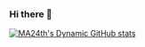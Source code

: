 ### Hi there 👋
[![MA24th's Dynamic GitHub stats](https://github-readme-stats.vercel.app/api?username=MA24th&count_private=true&show_icons=true&theme=white)](https://github.com/anuraghazra/github-readme-stats)
<!--
**MA24th/MA24th** is a ✨ _special_ ✨ repository because its `README.md` (this file) appears on your GitHub profile.

Here are some ideas to get you started:

- 🔭 I’m currently working on ...
- 🌱 I’m currently learning ...
- 👯 I’m looking to collaborate on ...
- 🤔 I’m looking for help with ...
- 💬 Ask me about ...
- 📫 How to reach me: ...
- 😄 Pronouns: ...
- ⚡ Fun fact: ...
-->
